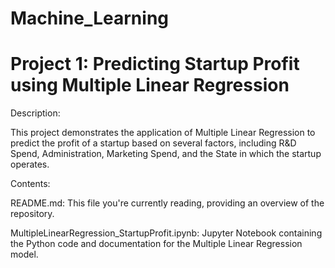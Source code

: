 # Machine_Learning


# Project 1: Predicting Startup Profit using Multiple Linear Regression
Description:

This project demonstrates the application of Multiple Linear Regression to predict the profit of a startup based on several factors, including R&D Spend, Administration, Marketing Spend, and the State in which the startup operates.

Contents:

README.md: This file you're currently reading, providing an overview of the repository.

MultipleLinearRegression_StartupProfit.ipynb: Jupyter Notebook containing the Python code and documentation for the Multiple Linear Regression model.
